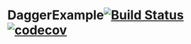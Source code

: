 # DaggerExample[![Build Status](https://travis-ci.org/rhquee/DaggerExample.svg?branch=master)](https://travis-ci.org/rhquee/DaggerExample) [![codecov](https://codecov.io/gh/rhquee/DaggerExample/branch/master/graph/badge.svg)](https://codecov.io/gh/rhquee/DaggerExample)
